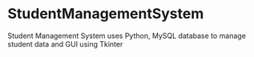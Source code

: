 # StudentManagementSystem
Student Management System uses Python, MySQL database to manage student data and GUI using Tkinter
